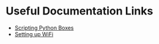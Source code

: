 # Useful Documentation Links

- [Scripting Python Boxes](
https://developer.softbankrobotics.com/nao-naoqi-2-1/naoqi-developer-guide/programming/choregraphe-user-guide/mastering-script-creation-0)
- [Setting up WiFi](http://doc.aldebaran.com/2-1/nao/nao-connecting.html)

